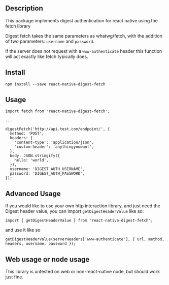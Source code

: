 ## Description

This package implements digest authentication for react native using the fetch library

Digest fetch takes the same parameters as whatwg/fetch, with the addition of two parameters: `username` and `password`.

If the server does not request with a `www-authenticate` header this function will act exactly like fetch typically does.

## Install

`npm install --save react-native-digest-fetch`

## Usage

    import fetch from 'react-native-digest-fetch';

`...`

    digestFetch('http://api.test.com/endpoint/', {
      method: 'POST',
      headers: {
        'content-type': 'application/json',
        'custom-header': 'anythingyouwant',
      },
      body: JSON.stringify({
        hello: 'world',
      }),
      username: 'DIGEST_AUTH_USERNAME',
      password: 'DIGEST_AUTH_PASSWORD',
    });


## Advanced Usage

If you would like to use your own http interaction library, and just need the Digest header value, you can import `getDigestHeaderValue` like so:

    import { getDigestHeaderValue } from 'react-native-digest-fetch';

and use it like so

    getDigestHeaderValue(serverHeaders['www-authenticate'], { url, method, headers, username, password });

## Web usage or node usage

This library is untested on web or non-react-native node, but should work just fine.
